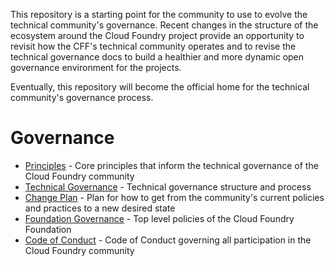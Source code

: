 This repository is a starting point for the community to use to evolve the technical community's governance. Recent changes in the structure of the ecosystem around the Cloud Foundry project provide an opportunity to revisit how the CFF's technical community operates and to revise the technical governance docs to build a healthier and more dynamic open governance environment for the projects.

Eventually, this repository will become the official home for the technical community's governance process.

# Governance
* [Principles](PRINCIPLES.MD) - Core principles that inform the technical governance of the Cloud Foundry community
* [Technical Governance](GOVERNANCE.MD) - Technical governance structure and process
* [Change Plan](CHANGEPLAN.MD) - Plan for how to get from the community's current policies and practices to a new desired state
* [Foundation Governance](https://www.cloudfoundry.org/governance/) - Top level policies of the Cloud Foundry Foundation
* [Code of Conduct](https://www.cloudfoundry.org/code-of-conduct/) - Code of Conduct governing all participation in the Cloud Foundry community

